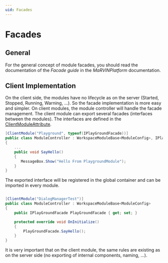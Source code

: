 ```yaml
---
uid: Facades
---
```

# Facades

## General

For the general concept of module facades, you should read the documentation of the *Facade guide* in the *MaRVINPlatform* documentation.

## Client Implementation

On the client side, the modules have no lifecycle as on the server (Started, Stopped, Running, Warning, ...). So the facade implementation is more easy and simpler.
On client modules, the module controller will handle the facade management. The client module can export several facades (interfaces between the modules).
The interfaces are defined in the [ClientModuleAttribute](xref:Marvin.ClientFramework.ClientModuleAttribute).

````cs
[ClientModule("Playground", typeof(IPlayGroundFacade))]
public class ModuleController : WorkspaceModuleBase<ModuleConfig>, IPlayGroundFacade
{
    ...
    public void SayHello()
    {
       MessageBox.Show("Hello From PlaygroundModule");
    }
}
````

The exported interface will be registered in the global container and can be imported in every module.

````cs

[ClientModule("DialogManagerTest")]
public class ModuleController : WorkspaceModuleBase<ModuleConfig>
{
    public IPlayGroundFacade PlayGroundFacade { get; set; }

    protected override void OnInitialize()
    {
        PlayGroundFacade.SayHello();
    }
}
````

It is very important that on the client module, the same rules are existing as on the server side (no exporting of internal components, naming, ...).